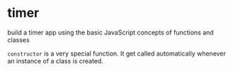 # timer
build a timer app using the basic JavaScript concepts of functions and classes

`constructor` is a very special function. It get called automatically whenever an instance of a class is created.